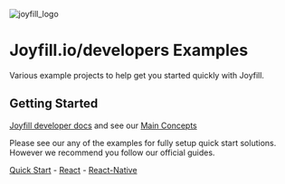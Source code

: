 ![joyfill_logo](https://github.com/joyfill/examples/assets/5873346/ed8c5d64-7e27-40d5-a185-14cb14d1aa3a)

# Joyfill.io/developers Examples

Various example projects to help get you started quickly with Joyfill.

## Getting Started 
[Joyfill developer docs](https://docs.joyfill.io/docs) and see our [Main Concepts](https://docs.joyfill.io/docs/main-concepts)

Please see our any of the examples for fully setup quick start solutions. However we recommend you follow our official guides.

[Quick Start](https://docs.joyfill.io/docs/quick-start) - 
[React](https://docs.joyfill.io/docs/javascript-sdk) - 
[React-Native](https://docs.joyfill.io/docs/javascript-sdk](https://docs.joyfill.io/docs/react-native)https://docs.joyfill.io/docs/react-native)
